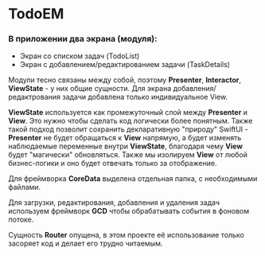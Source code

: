 # TodoEM

### В приложении два экрана (модуля):
- Экран со списком задач (TodoList)
- Экран с добавлением/редактированием задачи (TaskDetails)

Модули тесно связаны между собой, поэтому **Presenter**, **Interactor**, **ViewState** - у них общие сущности. Для экрана добавления/редактрования задачи добавлена только индивидуальное View.

**ViewState** используется как промежуточный слой между **Presenter** и **View**. Это нужно чтобы сделать код логически более понятным. Также такой подход позволит сохранить декларативную "природу" SwiftUI - **Presenter** не будет обращаться к **View** напрямую, а будет изменять наблюдаемые переменные внутри **ViewState**, благодаря чему **View** будет "магически" обновляться. Также мы изолируем **View** от любой бизнес-логики и оно будет отвечать только за отображение. 

Для фреймворка **CoreData** выделена отдельная папка, с необходимыми файлами.

Для загрузки, редактирования, добавления и удаления задач используем фреймворк **GCD** чтобы обрабатывать события в фоновом потоке.

Сущность **Router** опущена, в этом проекте её использование только засоряет код и делает его трудно читаемым. 
